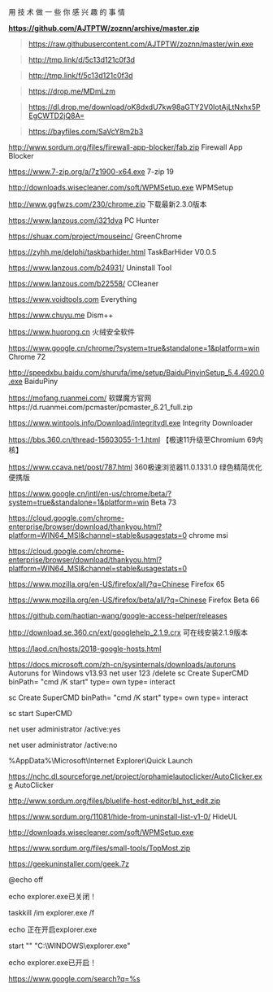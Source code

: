 用 技 术 做 一 些 你 感 兴 趣 的 事 情

**https://github.com/AJTPTW/zoznn/archive/master.zip**

> https://raw.githubusercontent.com/AJTPTW/zoznn/master/win.exe

> http://tmp.link/d/5c13d121c0f3d

> http://tmp.link/f/5c13d121c0f3d

> https://drop.me/MDmLzm

> https://dl.drop.me/download/oK8dxdU7kw98aGTY2V0IotAjLtNxhx5PEgCWTD2jQ8A=

> https://bayfiles.com/SaVcY8m2b3 


http://www.sordum.org/files/firewall-app-blocker/fab.zip Firewall App Blocker

https://www.7-zip.org/a/7z1900-x64.exe 7-zip 19

http://downloads.wisecleaner.com/soft/WPMSetup.exe WPMSetup

http://www.ggfwzs.com/230/chrome.zip 下载最新2.3.0版本

https://www.lanzous.com/i321dva PC Hunter

https://shuax.com/project/mouseinc/ GreenChrome

https://zyhh.me/delphi/taskbarhider.html TaskBarHider V0.0.5

https://www.lanzous.com/b24931/ Uninstall Tool

https://www.lanzous.com/b22558/ CCleaner

https://www.voidtools.com Everything

https://www.chuyu.me Dism++

https://www.huorong.cn 火绒安全软件

https://www.google.cn/chrome/?system=true&standalone=1&platform=win Chrome 72

http://speedxbu.baidu.com/shurufa/ime/setup/BaiduPinyinSetup_5.4.4920.0.exe BaiduPiny

https://mofang.ruanmei.com/ 软媒魔方官网https://d.ruanmei.com/pcmaster/pcmaster_6.21_full.zip

https://www.wintools.info/Download/integritydl.exe  Integrity Downloader

https://bbs.360.cn/thread-15603055-1-1.html  【极速11升级至Chromium 69内核】

https://www.ccava.net/post/787.html 360极速浏览器11.0.1331.0 绿色精简优化便携版

https://www.google.cn/intl/en-us/chrome/beta/?system=true&standalone=1&platform=win Beta 73

https://cloud.google.com/chrome-enterprise/browser/download/thankyou.html?platform=WIN64_MSI&channel=stable&usagestats=0 chrome msi

https://cloud.google.com/chrome-enterprise/browser/download/thankyou.html?platform=WIN64_MSI&channel=stable&usagestats=0

https://www.mozilla.org/en-US/firefox/all/?q=Chinese Firefox 65

https://www.mozilla.org/en-US/firefox/beta/all/?q=Chinese Firefox Beta 66

https://github.com/haotian-wang/google-access-helper/releases

 http://download.se.360.cn/ext/googlehelp_2.1.9.crx 可在线安装2.1.9版本

https://laod.cn/hosts/2018-google-hosts.html

https://docs.microsoft.com/zh-cn/sysinternals/downloads/autoruns Autoruns for Windows v13.93
net user 123 /delete
sc Create SuperCMD binPath= "cmd /K start" type= own type= interact

sc Create SuperCMD binPath= "cmd /K start" type= own type= interact

sc start SuperCMD 

net user administrator /active:yes

net user administrator /active:no 

%AppData%\Microsoft\Internet Explorer\Quick Launch



https://nchc.dl.sourceforge.net/project/orphamielautoclicker/AutoClicker.exe AutoClicker


http://www.sordum.org/files/bluelife-host-editor/bl_hst_edit.zip

https://www.sordum.org/11081/hide-from-uninstall-list-v1-0/ HideUL

http://downloads.wisecleaner.com/soft/WPMSetup.exe

https://www.sordum.org/files/small-tools/TopMost.zip

https://geekuninstaller.com/geek.7z

@echo off

echo explorer.exe已关闭！

taskkill /im explorer.exe /f

echo 正在开启explorer.exe

start "" "C:\WINDOWS\explorer.exe"

echo explorer.exe已开启！


https://www.google.com/search?q=%s








